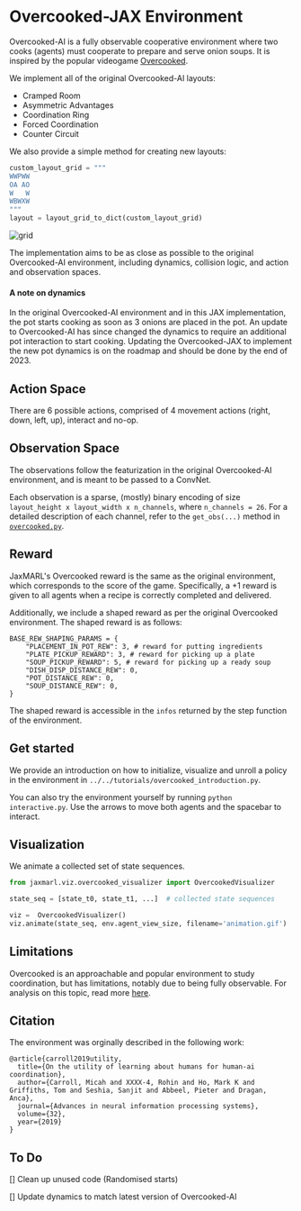# Overcooked-JAX Environment

Overcooked-AI is a fully observable cooperative environment where two cooks (agents) must cooperate to prepare and serve onion soups. It is inspired by the popular videogame [Overcooked](https://ghosttowngames.com/overcooked/).

We implement all of the original Overcooked-AI layouts:
* Cramped Room
* Asymmetric Advantages
* Coordination Ring
* Forced Coordination
* Counter Circuit

We also provide a simple method for creating new layouts:
```python
custom_layout_grid = """
WWPWW
OA AO
W   W
WBWXW
"""
layout = layout_grid_to_dict(custom_layout_grid)
```
![grid](docs/cramped_room.gif)

The implementation aims to be as close as possible to the original Overcooked-AI environment, including dynamics, collision logic, and action and observation spaces.

#### A note on dynamics
In the original Overcooked-AI environment and in this JAX implementation, the pot starts cooking as soon as 3 onions are placed in the pot.
An update to Overcooked-AI has since changed the dynamics to require an additional pot interaction to start cooking. 
Updating the Overcooked-JAX to implement the new pot dynamics is on the roadmap and should be done by the end of 2023.

## Action Space
There are 6 possible actions, comprised of 4 movement actions (right, down, left, up), interact and no-op.

## Observation Space
The observations follow the featurization in the original Overcooked-AI environment, and is meant to be passed to a ConvNet.

Each observation is a sparse, (mostly) binary encoding of size `layout_height x layout_width x n_channels`, where `n_channels = 26`. 
For a detailed description of each channel, refer to the `get_obs(...)` method in [`overcooked.py`](overcooked.py).

## Reward

JaxMARL's Overcooked reward is the same as the original environment, which corresponds to the score of the game. Specifically, a +1 reward is given to all agents when a recipe is correctly completed and delivered.

Additionally, we include a shaped reward as per the original Overcooked environment. The shaped reward is as follows:

```
BASE_REW_SHAPING_PARAMS = {
    "PLACEMENT_IN_POT_REW": 3, # reward for putting ingredients 
    "PLATE_PICKUP_REWARD": 3, # reward for picking up a plate
    "SOUP_PICKUP_REWARD": 5, # reward for picking up a ready soup
    "DISH_DISP_DISTANCE_REW": 0,
    "POT_DISTANCE_REW": 0,
    "SOUP_DISTANCE_REW": 0,
}
```

The shaped reward is accessible in the ```infos``` returned by the step function of the environment.


## Get started
We provide an introduction on how to initialize, visualize and unroll a policy in the environment in `../../tutorials/overcooked_introduction.py`.

You can also try the environment yourself by running `python interactive.py`. Use the arrows to move both agents and the spacebar to interact.

## Visualization
We animate a collected set of state sequences.
```python
from jaxmarl.viz.overcooked_visualizer import OvercookedVisualizer

state_seq = [state_t0, state_t1, ...]  # collected state sequences

viz =  OvercookedVisualizer()
viz.animate(state_seq, env.agent_view_size, filename='animation.gif')

```

## Limitations
Overcooked is an approachable and popular environment to study coordination, but has limitations, notably due to being fully observable.
For analysis on this topic, read more [here](https://arxiv.org/abs/2306.09309).

## Citation
The environment was orginally described in the following work:
```
@article{carroll2019utility,
  title={On the utility of learning about humans for human-ai coordination},
  author={Carroll, Micah and XXXX-4, Rohin and Ho, Mark K and Griffiths, Tom and Seshia, Sanjit and Abbeel, Pieter and Dragan, Anca},
  journal={Advances in neural information processing systems},
  volume={32},
  year={2019}
}
```

## To Do
[] Clean up unused code (Randomised starts)

[] Update dynamics to match latest version of Overcooked-AI

